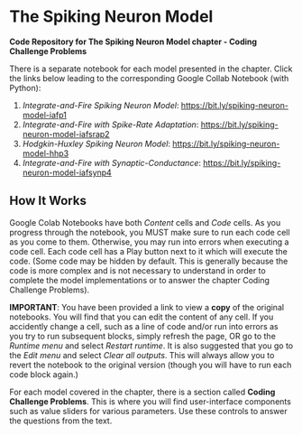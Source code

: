 # The Spiking Neuron Model
**Code Repository for The Spiking Neuron Model chapter - Coding Challenge Problems**

There is a separate notebook for each model presented in the chapter. Click the links below leading to the corresponding Google Collab Notebook (with Python):

1. *Integrate-and-Fire Spiking Neuron Model*: https://bit.ly/spiking-neuron-model-iafp1
2. *Integrate-and-Fire with Spike-Rate Adaptation*: https://bit.ly/spiking-neuron-model-iafsrap2
3. *Hodgkin-Huxley Spiking Neuron Model*: https://bit.ly/spiking-neuron-model-hhp3
4. *Integrate-and-Fire with Synaptic-Conductance*: https://bit.ly/spiking-neuron-model-iafsynp4

## How It Works
Google Colab Notebooks have both *Content* cells and *Code* cells. As you progress through the notebook, you MUST make sure to run each code cell as you come to them.  Otherwise, you may run into errors when executing a code cell. Each code cell has a Play button next to it which will execute the code. (Some code may be hidden by default. This is generally because the code is more complex and is not necessary to understand in order to complete the model implementations or to answer the chapter Coding Challenge Problems).

**IMPORTANT**: You have been provided a link to view a **copy** of the original notebooks. You will find that you can edit the content of any cell. If you accidently change a cell, such as a line of code and/or run into errors as you try to run subsequent blocks, simply refresh the page, OR go to the *Runtime menu* and select *Restart runtime*. It is also suggested that you go to the *Edit menu* and select *Clear all outputs*. This will always allow you to revert the notebook to the original version (though you will have to run each code block again.)

For each model covered in the chapter, there is a section called **Coding Challenge Problems**. This is where you will find user-interface components such as value sliders for various parameters. Use these controls to answer the questions from the text.
